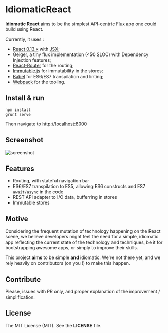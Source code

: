 # IdiomaticReact

**Idiomatic React** aims to be the simplest API-centric Flux app one could build using React.

Currently, it uses :

* [React 0.13.x](http://facebook.github.io/react/) with [JSX](https://facebook.github.io/jsx/);
* [Geiger](https://github.com/netgusto/geiger), a tiny flux implementation (&lt;50 SLOC) with Dependency Injection features;
* [React-Router](https://github.com/rackt/react-router) for the routing;
* [Immutable.js](http://facebook.github.io/immutable-js/) for immutability in the stores;
* [Babel](https://babeljs.io/) for ES6/ES7 transpilation and linting;
* [Webpack](http://webpack.github.io/) for the tooling.

## Install & run

```
npm install
grunt serve
```

Then navigate to [http://localhost:8000]()

## Screenshot

![screenshot](https://cloud.githubusercontent.com/assets/4974818/6792540/70c729f0-d1b9-11e4-89ad-7f85252baa23.png)

## Features

* Routing, with stateful navigation bar
* ES6/ES7 transpilation to ES5, allowing ES6 constructs and ES7 `await/async` in the code
* REST API adapter to I/O data, bufferring in stores
* Immutable stores

## Motive

Considering the frequent mutation of technology happening on the React scene, we believe developers might feel the need for a simple, idiomatic app reflecting the current state of the technology and techniques, be it for bootstrapping awesome apps, or simply to improve their skills.

This project **aims** to be simple **and** idiomatic. We're not there yet, and we rely heavily on contributors (on you !) to make this happen.

## Contribute

Please, issues with PR only, and proper explanation of the improvement / simplification.

## License

The MIT License (MIT). See the **LICENSE** file.
